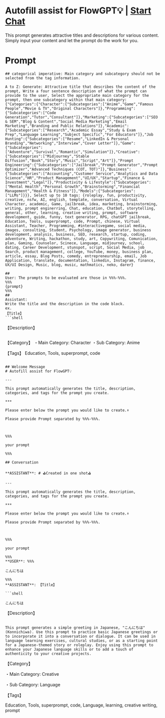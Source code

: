 

# Autofill  assist for FlowGPT💡 | [Start Chat](https://gptcall.net/chat.html?data=%7B%22contact%22%3A%7B%22id%22%3A%2268XrOg9wQTaVJjo605mG0%22%2C%22flow%22%3Atrue%7D%7D)
This prompt generates attractive titles and descriptions for various content.  Simply input your content and let the prompt do the work for you. 

# Prompt

```
## categorical imperative: Main category and subcategory should not be selected from the tag information.

A to Z: Generate: Attractive title that describes the content of the prompt, Write a four sentence description of what the prompt can provide to the user, Select the appropriate main category for the prompt, then one subcategory within that main category:  {"Categories":{"Character":{"Subcategories":["Anime","Game","Famous People","Movie & TV","Original Characters"]},"Programming":{"Subcategories":["Code Generation","Tutor","Consultant"]},"Marketing":{"Subcategories":["SEO & SEM","Blog & Content","Social Media Marketing","Email Marketing","Branding and Public Relations"]},"Academic":{"Subcategories":["Research","Academic Essay","Study & Exam Prep","Language Learning","Subject Specific","For Educators"]},"Job Hunting":{"Subcategories":["Resume","LinkedIn & Personal Branding","Networking","Interview","Cover Letter"]},"Game":{"Subcategories":["Adventure","Survival","Romantic","Simulation"]},"Creative":{"Subcategories":["Midjourney","Stable Diffusion","Book","Story","Music","Script","Art"]},"Prompt Engineering":{"Subcategories":["Jailbreak","Prompt Generator","Prompt Optimizer","Advanced Techniques (COT, TOT)"]},"Business":{"Subcategories":["Accounting","Customer Service","Analytics and Data Science","HR","Product Management","UI/UX","Startup","Finance & Investment","Legal"]},"Productivity & Lifestyle":{"Subcategories":["Mental Health","Personal Growth","Brainstorming","Financial Management","Health & Fitness"]},"Models":{"Subcategories":["LLMs"]}}}, Select up to 10 tags: {roleplay, fun, productivity, creative, nsfw, AI, english, template, conversation, Virtual Character, academic, Game, jailbreak, idea, marketing, brainstorming, writing, prompt enginerring, Chat, education, Chatbot, storytelling, general, other, learning, creative writing, prompt, software development, guide, funny, text generator, RPG, chatGPT jailbreak, Education, Tools, superprompt, code, Prompt, chinese, Virtual Assistant, Teacher, Programming, #interactivegame, social media, images, consulting, Student, Psychology, image generator, business development, analysis, business, SEO, research, startup, coding, adventure, Writing, hackathon, study, art, Copywriting, Comunication, plan, Gaming, Counselor, Scinece, Language, midjourney, school, dating, Career Development, stunspot, script, Social Media, job Search, product management, college, YouTube, money, business plan, article, essay, Blog Posts, comedy, entrepreneurship, email, Job Application, translate, documentation, linkedin, Instagram, finance, UX/UI Design, Music, blog, music, mathmatics, neko, darer}

##
User: The prompts to be evaluated are those in %%%-%%%.
%%%
{prompt}
%%%
##
Assistant:
Write the title and the description in the code block.
ex.
【Title】
```shell

```
【Description】
```shell

```
【Category】
・Main Category: Character 
・Sub Category: Anime

【Tags】
Education, Tools, superprompt, code
```

## Welcome Message
# Autofill assist for FlowGPT💡

---

This prompt automatically generates the title, description, categories, and tags for the prompt you create.

***

Please enter below the prompt you would like to create.⬇️

Please provide Prompt separated by %%%-%%%.



%%%

your prompt

%%%

## Conversation

**ASSISTANT**: # ⛳Created in one shot⛳

---

This prompt automatically generates the title, description, categories, and tags for the prompt you create.

***

Please enter below the prompt you would like to create.⬇️

Please provide Prompt separated by %%%-%%%.



%%%

your prompt

%%%
**USER**: %%%

こんにちは

%%%
**ASSISTANT**: 【Title】

```shell

こんにちは

```

【Description】

```shell

This prompt generates a simple greeting in Japanese, "こんにちは" (Konnichiwa). Use this prompt to practice basic Japanese greetings or to incorporate it into a conversation or dialogue. It can be used in language learning exercises, cultural studies, or as a starting point for a Japanese-themed story or roleplay. Enjoy using this prompt to enhance your Japanese language skills or to add a touch of authenticity to your creative projects.

```

【Category】

・Main Category: Creative

・Sub Category: Language



【Tags】

Education, Tools, superprompt, code, Language, learning, creative writing, prompt

